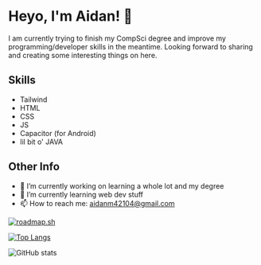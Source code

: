 # Heyo, I'm Aidan! 👋
I am currently trying to finish my CompSci degree and improve my programming/developer skills in the meantime. Looking forward to sharing and creating some interesting things on here.

## Skills
  - Tailwind
  - HTML
  - CSS
  - JS
  - Capacitor (for Android)
  - lil bit o' JAVA
    
## Other Info
- 🔭 I’m currently working on learning a whole lot and my degree
- 🌱 I’m currently learning web dev stuff
- 📫 How to reach me: aidanm42104@gmail.com

[![roadmap.sh](https://roadmap.sh/card/wide/67d0f83a81e9e8dd79c7e148?variant=dark)](https://roadmap.sh/u/aidanm42104)

[![Top Langs](https://github-readme-stats.vercel.app/api/top-langs/?username=ChiefOopyGoopy)](https://github.com/anuraghazra/github-readme-stats)

![GitHub stats](https://github-readme-stats.vercel.app/api?username=ChiefOopyGoopy&show_icons=true&count_private=true)  

